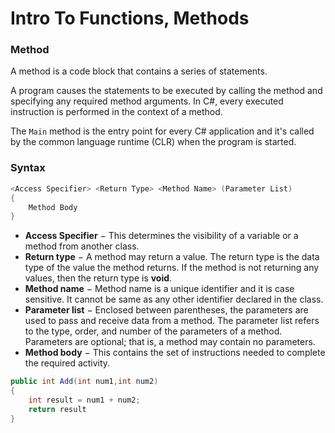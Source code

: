 # Intro To Functions, Methods

### Method

A method is a code block that contains a series of statements.

A program causes the statements to be executed by calling the method and specifying any required method arguments. In C#, every executed instruction is performed in the context of a method.

The `Main` method is the entry point for every C# application and it's called by the common language runtime (CLR) when the program is started.

### Syntax

```csharp
<Access Specifier> <Return Type> <Method Name> (Parameter List)
{
	Method Body
}
```

- **Access Specifier** − This determines the visibility of a variable or a method from another class.
- **Return type** − A method may return a value. The return type is the data type of the value the method returns. If the method is not returning any values, then the return type is **void**.
- **Method name** − Method name is a unique identifier and it is case sensitive. It cannot be same as any other identifier declared in the class.
- **Parameter list** − Enclosed between parentheses, the parameters are used to pass and receive data from a method. The parameter list refers to the type, order, and number of the parameters of a method. Parameters are optional; that is, a method may contain no parameters.
- **Method body** − This contains the set of instructions needed to complete the required activity.

```csharp
public int Add(int num1,int num2)
{
	int result = num1 + num2;
	return result
}
```
